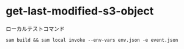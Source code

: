 # get-last-modified-s3-object

ローカルテストコマンド

```
sam build && sam local invoke --env-vars env.json -e event.json
```
